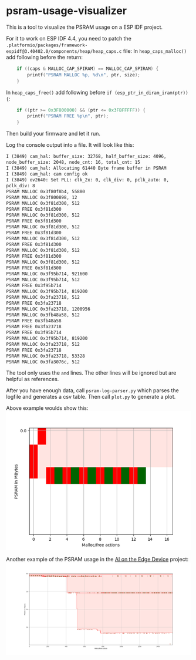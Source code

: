 # psram-usage-visualizer
This is a tool to visualize the PSRAM usage on a ESP IDF project.

For it to work on ESP IDF 4.4, you need to patch the
`.platformio/packages/framework-espidf@3.40402.0/components/heap/heap_caps.c` file:
In `heap_caps_malloc()` add following before the return:
```c
    if ((caps & MALLOC_CAP_SPIRAM) == MALLOC_CAP_SPIRAM) {
        printf("PSRAM MALLOC %p, %d\n", ptr, size);
    }
```

In `heap_caps_free()` add following before `if (esp_ptr_in_diram_iram(ptr)) {`:
```c
    if ((ptr >= 0x3F800000) && (ptr <= 0x3FBFFFFF)) {
        printf("PSRAM FREE %p\n", ptr);
    }
```


Then build your firmware and let it run.

Log the console output into a file.
It will look like this:
```
I (3849) cam_hal: buffer_size: 32768, half_buffer_size: 4096, node_buffer_size: 2048, node_cnt: 16, total_cnt: 15
I (3849) cam_hal: Allocating 61440 Byte frame buffer in PSRAM
I (3849) cam_hal: cam config ok
I (3849) ov2640: Set PLL: clk_2x: 0, clk_div: 0, pclk_auto: 0, pclk_div: 8
PSRAM MALLOC 0x3f80f8b4, 55880
PSRAM MALLOC 0x3f800898, 12
PSRAM MALLOC 0x3f81d300, 512
PSRAM FREE 0x3f81d300
PSRAM MALLOC 0x3f81d300, 512
PSRAM FREE 0x3f81d300
PSRAM MALLOC 0x3f81d300, 512
PSRAM FREE 0x3f81d300
PSRAM MALLOC 0x3f81d300, 512
PSRAM FREE 0x3f81d300
PSRAM MALLOC 0x3f81d300, 512
PSRAM FREE 0x3f81d300
PSRAM MALLOC 0x3f81d300, 512
PSRAM FREE 0x3f81d300
PSRAM MALLOC 0x3f95b714, 921600
PSRAM MALLOC 0x3f95b714, 512
PSRAM FREE 0x3f95b714
PSRAM MALLOC 0x3f95b714, 819200
PSRAM MALLOC 0x3fa23718, 512
PSRAM FREE 0x3fa23718
PSRAM MALLOC 0x3fa23718, 1200956
PSRAM MALLOC 0x3fb48a58, 512
PSRAM FREE 0x3fb48a58
PSRAM FREE 0x3fa23718
PSRAM FREE 0x3f95b714
PSRAM MALLOC 0x3f95b714, 819200
PSRAM MALLOC 0x3fa23718, 512
PSRAM FREE 0x3fa23718
PSRAM MALLOC 0x3fa23718, 53328
PSRAM MALLOC 0x3fa3076c, 512
```

The tool only uses the `` and `` lines. The other lines will be ignored but are helpful as references.

After you have enough data, call `psram-log-parser.py` which parses the logfile and generates a csv table.
Then call `plot.py` to generate a plot.

Above example woulds show this:
![Plot of above example](data/example.png)

Another example of the PSRAM usage in the [AI on the Edge Device](https://github.com/jomjol/AI-on-the-edge-device) project:
![Full Example od usage in AI on the Edge Device](data/example2.png)

